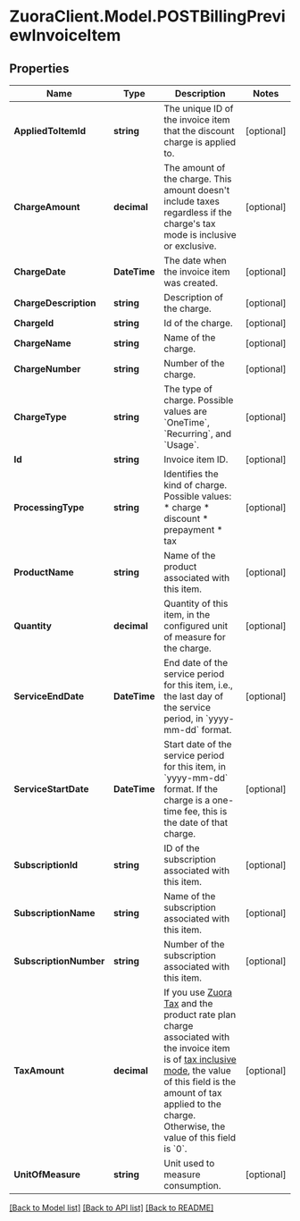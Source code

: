 # ZuoraClient.Model.POSTBillingPreviewInvoiceItem

## Properties

Name | Type | Description | Notes
------------ | ------------- | ------------- | -------------
**AppliedToItemId** | **string** | The unique ID of the invoice item that the discount charge is applied to.  | [optional] 
**ChargeAmount** | **decimal** | The amount of the charge. This amount doesn&#39;t include taxes regardless if the charge&#39;s tax mode is inclusive or exclusive.  | [optional] 
**ChargeDate** | **DateTime** | The date when the invoice item was created.  | [optional] 
**ChargeDescription** | **string** | Description of the charge.  | [optional] 
**ChargeId** | **string** | Id of the charge.  | [optional] 
**ChargeName** | **string** | Name of the charge.  | [optional] 
**ChargeNumber** | **string** | Number of the charge.  | [optional] 
**ChargeType** | **string** | The type of charge.   Possible values are &#x60;OneTime&#x60;, &#x60;Recurring&#x60;, and &#x60;Usage&#x60;.  | [optional] 
**Id** | **string** | Invoice item ID.  | [optional] 
**ProcessingType** | **string** | Identifies the kind of charge.   Possible values: * charge * discount * prepayment * tax | [optional] 
**ProductName** | **string** | Name of the product associated with this item.  | [optional] 
**Quantity** | **decimal** | Quantity of this item, in the configured unit of measure for the charge.  | [optional] 
**ServiceEndDate** | **DateTime** | End date of the service period for this item, i.e., the last day of the service period, in &#x60;yyyy-mm-dd&#x60; format.  | [optional] 
**ServiceStartDate** | **DateTime** | Start date of the service period for this item, in &#x60;yyyy-mm-dd&#x60; format. If the charge is a one-time fee, this is the date of that charge.  | [optional] 
**SubscriptionId** | **string** | ID of the subscription associated with this item.  | [optional] 
**SubscriptionName** | **string** | Name of the subscription associated with this item.  | [optional] 
**SubscriptionNumber** | **string** | Number of the subscription associated with this item.  | [optional] 
**TaxAmount** | **decimal** | If you use [Zuora Tax](https://knowledgecenter.zuora.com/Billing/Taxes/A_Zuora_Tax) and the product rate plan charge associated with the invoice item is of [tax inclusive mode](https://knowledgecenter.zuora.com/Billing/Taxes/A_Zuora_Tax/D_Associate_tax_codes_with_product_charges_and_set_the_tax_mode), the value of this field is the amount of tax applied to the charge. Otherwise, the value of this field is &#x60;0&#x60;.   | [optional] 
**UnitOfMeasure** | **string** | Unit used to measure consumption.  | [optional] 

[[Back to Model list]](../README.md#documentation-for-models) [[Back to API list]](../README.md#documentation-for-api-endpoints) [[Back to README]](../README.md)

